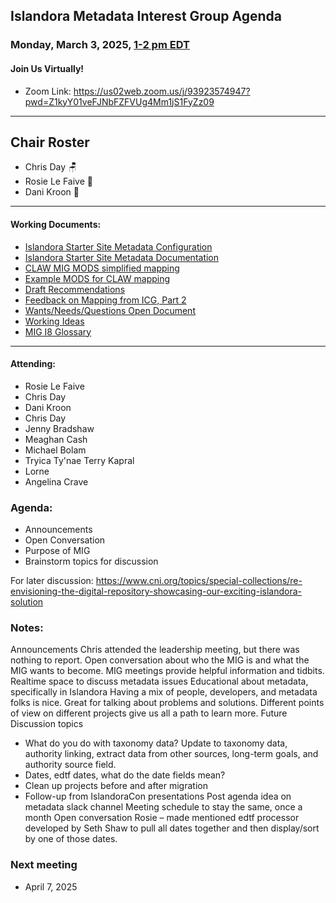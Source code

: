   ## Islandora Metadata Interest Group Agenda
### Monday, March 3, 2025, [1-2 pm EDT](http://www.thetimezoneconverter.com/?t=1%20pm&tz=Toronto&) 
#### Join Us Virtually!
* Zoom Link: https://us02web.zoom.us/j/93923574947?pwd=Z1kyY01veFJNbFZFVUg4Mm1jS1FyZz09

---
## Chair Roster
* Chris Day 🪑
* Rosie Le Faive 🧠
* Dani Kroon 📝
---

#### Working Documents:
* [Islandora Starter Site Metadata Configuration](https://docs.google.com/spreadsheets/d/1N37GSwiDl_DSH9-n3BhWLUtjZohOg2udGJJlnZ8BmWQ/edit#gid=0)
* [Islandora Starter Site Metadata Documentation](https://islandora.github.io/documentation/user-documentation/starter-site-metadata-configuration/)
* [CLAW MIG MODS simplified mapping](https://docs.google.com/spreadsheets/d/18u2qFJ014IIxlVpM3JXfDEFccwBZcoFsjbBGpvL0jJI/edit#gid=0)
* [Example MODS for CLAW mapping](https://docs.google.com/spreadsheets/d/1C2Xie7HUDSgRT5v4ldoJvlNdoXz2GHAPvL3PE3TOKW8/edit#gid=1829081124)
* [Draft Recommendations](https://docs.google.com/document/d/15qSO9YcALtYSqd6CUuGx0t8FwUJ5pPwVPz0PA5rU898/edit#heading=h.f9r6knw0rjvu)
* [Feedback on Mapping from ICG, Part 2](https://docs.google.com/document/d/11OpqMMCXM1TFXgsr4yyTQ_cH9DabnD31p7JnuTRQl28/edit?invite=CMWvruEI&ts=5e66437f)
* [Wants/Needs/Questions Open Document](https://docs.google.com/document/d/12Kpb6826TNPzzMuyPS0sESa9TLnmljQmeioWbaPeEdA/edit)
* [Working Ideas](https://github.com/islandora-interest-groups/Islandora-Metadata-Interest-Group/blob/main/working_docs/ideas_and_topics.md)
* [MIG I8 Glossary](https://docs.google.com/document/d/1cfPYFVV9qvvz2VjBRdYUN0CB7AyVDuG-GYavQ27DuBk/edit#heading=h.9fr9xw70meix)

---

#### Attending:

* Rosie Le Faive
* Chris Day
* Dani Kroon
* Chris Day
* Jenny Bradshaw
* Meaghan Cash
* Michael Bolam
* Tryica Ty'nae Terry Kapral
* Lorne
* Angelina Crave
 



### Agenda: 
* Announcements
* Open Conversation
* Purpose of MIG
* Brainstorm topics for discussion


For later discussion:  https://www.cni.org/topics/special-collections/re-envisioning-the-digital-repository-showcasing-our-exciting-islandora-solution

### Notes:
Announcements
Chris attended the leadership meeting, but there was nothing to report.
Open conversation about who the MIG is and what the MIG wants to become.
MIG meetings provide helpful information and tidbits.
Realtime space to discuss metadata issues
Educational about metadata, specifically in Islandora
Having a mix of people, developers, and metadata folks is nice. Great for talking about problems and solutions.
Different points of view on different projects give us all a path to learn more.
Future Discussion topics
-	What do you do with taxonomy data? Update to taxonomy data, authority linking, extract data from other sources, long-term goals, and authority source field.
-	Dates, edtf dates, what do the date fields mean?
-	Clean up projects before and after migration
-	Follow-up from IslandoraCon presentations
Post agenda idea on metadata slack channel
Meeting schedule to stay the same, once a month
Open conversation
Rosie – made mentioned edtf processor developed by Seth Shaw to pull all dates together and then display/sort by one of those dates.




### Next meeting
* April 7, 2025
